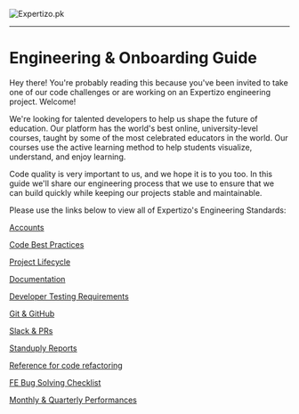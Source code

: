 ![Expertizo.pk](https://expertizo.pk/assets/img/logo.png)

---

# Engineering & Onboarding Guide

Hey there! You're probably reading this because you've been invited to take one of our code challenges or are working on an Expertizo engineering project. Welcome!

We're looking for talented developers to help us shape the future of education. Our platform has the world's best online, university-level courses, taught by some of the most celebrated educators in the world. Our courses use the active learning method to help students visualize, understand, and enjoy learning.

Code quality is very important to us, and we hope it is to you too. In this guide we'll share our engineering process that we use to ensure that we can build quickly while keeping our projects stable and maintainable.

Please use the links below to view all of Expertizo's Engineering Standards:


[Accounts](./accounts.md)

[Code Best Practices](./codeStandards.md)

[Project Lifecycle](./projectLifecycle.md)

[Documentation](./projectDocumentation.md)

[Developer Testing Requirements](./developerTesting.md)

[Git & GitHub](./gitAndGitHub.md)

[Slack & PRs](./slackAndPRs.md)

[Standuply Reports](./standuplyReports.md)

[Reference for code refactoring](./refactoring.md)

[FE Bug Solving Checklist](./FE-Bug-Solving-Checklist.md)

[Monthly & Quarterly Performances](./performances.md)
